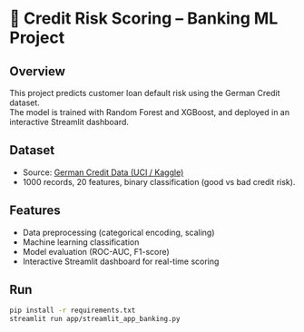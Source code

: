 # 🏦 Credit Risk Scoring – Banking ML Project

## Overview
This project predicts customer loan default risk using the German Credit dataset.  
The model is trained with Random Forest and XGBoost, and deployed in an interactive Streamlit dashboard.

## Dataset
- Source: [German Credit Data (UCI / Kaggle)](https://www.kaggle.com/datasets/uciml/german-credit)
- 1000 records, 20 features, binary classification (good vs bad credit risk).

## Features
- Data preprocessing (categorical encoding, scaling)
- Machine learning classification
- Model evaluation (ROC-AUC, F1-score)
- Interactive Streamlit dashboard for real-time scoring

## Run
```bash
pip install -r requirements.txt
streamlit run app/streamlit_app_banking.py
